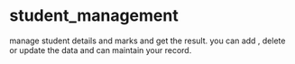 # student_management
manage student details and marks and get the result. you can add , delete or update the data and can maintain your record.
